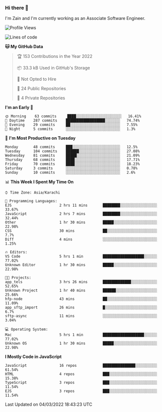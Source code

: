 ### Hi there 👋

I'm Zain and I'm currently working as an Associate Software Engineer.

<!--START_SECTION:waka-->
![Profile Views](http://img.shields.io/badge/Profile%20Views-6-blue)

![Lines of code](https://img.shields.io/badge/From%20Hello%20World%20I%27ve%20Written-3%20Million%20lines%20of%20code-blue)

**🐱 My GitHub Data** 

> 🏆 153 Contributions in the Year 2022
 > 
> 📦 33.3 kB Used in GitHub's Storage 
 > 
> 🚫 Not Opted to Hire
 > 
> 📜 24 Public Repositories 
 > 
> 🔑 4 Private Repositories  
 > 
**I'm an Early 🐤** 

```text
🌞 Morning    63 commits     ████░░░░░░░░░░░░░░░░░░░░░   16.41% 
🌆 Daytime    287 commits    ██████████████████░░░░░░░   74.74% 
🌃 Evening    29 commits     ██░░░░░░░░░░░░░░░░░░░░░░░   7.55% 
🌙 Night      5 commits      ░░░░░░░░░░░░░░░░░░░░░░░░░   1.3%

```
📅 **I'm Most Productive on Tuesday** 

```text
Monday       48 commits     ███░░░░░░░░░░░░░░░░░░░░░░   12.5% 
Tuesday      104 commits    ██████░░░░░░░░░░░░░░░░░░░   27.08% 
Wednesday    81 commits     █████░░░░░░░░░░░░░░░░░░░░   21.09% 
Thursday     68 commits     ████░░░░░░░░░░░░░░░░░░░░░   17.71% 
Friday       70 commits     ████░░░░░░░░░░░░░░░░░░░░░   18.23% 
Saturday     3 commits      ░░░░░░░░░░░░░░░░░░░░░░░░░   0.78% 
Sunday       10 commits     ░░░░░░░░░░░░░░░░░░░░░░░░░   2.6%

```


📊 **This Week I Spent My Time On** 

```text
⌚︎ Time Zone: Asia/Karachi

💬 Programming Languages: 
EJS                      2 hrs 11 mins       ████████░░░░░░░░░░░░░░░░░   33.67% 
JavaScript               2 hrs 7 mins        ████████░░░░░░░░░░░░░░░░░   32.44% 
Other                    1 hr 30 mins        █████░░░░░░░░░░░░░░░░░░░░   22.98% 
CSS                      30 mins             ██░░░░░░░░░░░░░░░░░░░░░░░   7.7% 
Diff                     4 mins              ░░░░░░░░░░░░░░░░░░░░░░░░░   1.25%

🔥 Editors: 
VS Code                  5 hrs 1 min         ███████████████████░░░░░░   77.02% 
Unknown Editor           1 hr 30 mins        █████░░░░░░░░░░░░░░░░░░░░   22.98%

🐱‍💻 Projects: 
app_tels                 3 hrs 26 mins       █████████████░░░░░░░░░░░░   52.65% 
Unknown Project          1 hr 40 mins        ██████░░░░░░░░░░░░░░░░░░░   25.66% 
hfp-node                 43 mins             ██░░░░░░░░░░░░░░░░░░░░░░░   11.09% 
app_sftp_import          26 mins             █░░░░░░░░░░░░░░░░░░░░░░░░   6.7% 
sftp-async               11 mins             ░░░░░░░░░░░░░░░░░░░░░░░░░   3.04%

💻 Operating System: 
Mac                      5 hrs 1 min         ███████████████████░░░░░░   77.02% 
Unknown OS               1 hr 30 mins        █████░░░░░░░░░░░░░░░░░░░░   22.98%

```

**I Mostly Code in JavaScript** 

```text
JavaScript               16 repos            ███████████████░░░░░░░░░░   61.54% 
HTML                     4 repos             ███░░░░░░░░░░░░░░░░░░░░░░   15.38% 
TypeScript               3 repos             ███░░░░░░░░░░░░░░░░░░░░░░   11.54% 
EJS                      3 repos             ███░░░░░░░░░░░░░░░░░░░░░░   11.54%

```



 Last Updated on 04/03/2022 18:43:23 UTC
<!--END_SECTION:waka-->

<!--
**ZainAmjad68/ZainAmjad68** is a ✨ _special_ ✨ repository because its `README.md` (this file) appears on your GitHub profile.

Here are some ideas to get you started:

- 🔭 I’m currently working on ...
- 🌱 I’m currently learning ...
- 👯 I’m looking to collaborate on ...
- 🤔 I’m looking for help with ...
- 💬 Ask me about ...
- 📫 How to reach me: ...
- 😄 Pronouns: ...
- ⚡ Fun fact: ...
-->
